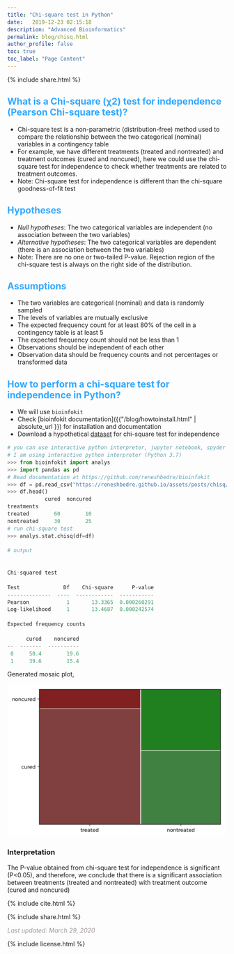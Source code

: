 ```yaml
---
title: "Chi-square test in Python"
date:   2019-12-23 02:15:18
description: "Advanced Bioinformatics"
permalink: blog/chisq.html
author_profile: false
toc: true
toc_label: "Page Content"
---
```

<p>
{% include  share.html %}
</p>

## <span style="color:#33a8ff"> What is a Chi-square (χ2) test for independence (Pearson Chi-square test)?</span>
 - Chi-square test is a non-parametric (distribution-free) method used to compare the relationship between the two 
   categorical (nominal) variables in a contingency table
 - For example, we have different treatments (treated and nontreated) and treatment outcomes (cured and noncured), here
   we could use the chi-square test for independence to check whether treatments are related to treatment outcomes.
 - Note: Chi-square test for independence is different than the chi-square goodness-of-fit test
 
## <span style="color:#33a8ff">Hypotheses</span>
 - <i>Null hypotheses</i>: The two categorical variables are independent (no association between the two variables)
 - <i>Alternative hypotheses</i>: The two categorical variables are dependent (there is an association between the two variables)
- Note: There are no one or two-tailed P-value. Rejection region of the chi-square test is always on the right side of 
  the distribution.
 
## <span style="color:#33a8ff">Assumptions</span>
- The two variables are categorical (nominal) and data is randomly sampled
- The levels of variables are mutually exclusive 
- The expected frequency count for at least 80% of the cell in a contingency table is at least 5
- The expected frequency count should not be less than 1
- Observations should be independent of each other
- Observation data should be frequency counts and not percentages or transformed data

## <span style="color:#33a8ff">How to perform a chi-square test for independence in Python?</span>
- We will use `bioinfokit` 
- Check [bioinfokit documentation]({{"/blog/howtoinstall.html" | absolute_url }}) for installation and documentation
- Download a hypothetical <a href="/assets/posts/chisq/drugdata.csv">dataset</a> for chi-square test for independence

```python
# you can use interactive python interpreter, jupyter notebook, spyder or python code
# I am using interactive python interpreter (Python 3.7)
>>> from bioinfokit import analys
>>> import pandas as pd
# Read documentation at https://github.com/reneshbedre/bioinfokit
>>> df = pd.read_csv("https://reneshbedre.github.io/assets/posts/chisq/drugdata.csv", index_col=0) 
>>> df.head()
            cured  noncured
treatments
treated        60        10
nontreated     30        25
# run chi-square test
>>> analys.stat.chisq(df=df)

# output


Chi-squared test

Test              Df    Chi-square      P-value
--------------  ----  ------------  -----------
Pearson            1       13.3365  0.000260291
Log-likelihood     1       13.4687  0.000242574

Expected frequency counts

      cured    noncured
--  -------  ----------
 0     50.4        19.6
 1     39.6        15.4

``` 

Generated mosaic plot,

<p align="center">
<img src="/assets/posts/chisq/mosaic.png" width="500">
</p>

### Interpretation
The P-value obtained from chi-square test for independence is significant (P<0.05), and therefore, we conclude 
that there is a significant association between treatments (treated and nontreated) with treatment outcome 
(cured and noncured)

<p>
{% include  cite.html %}
</p>

<p>
{% include  share.html %}
</p>
    
<span style="color:#9e9696"><i> Last updated: March 29, 2020</i> </span>    

<p>
{% include  license.html %}
</p>